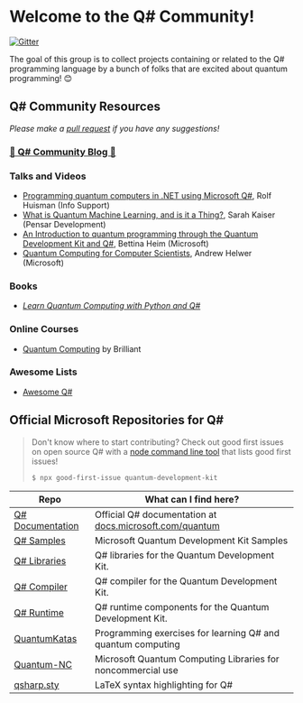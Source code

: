 # Welcome to the Q# Community!

[![Gitter](https://badges.gitter.im/qsharp-community/community.svg)](https://gitter.im/qsharp-community/community?utm_source=badge&utm_medium=badge&utm_campaign=pr-badge)

The goal of this group is to collect projects containing or related to the Q# programming language by a bunch of folks that are excited about quantum programming! 😊

## Q# Community Resources
_Please make a [pull request](https://help.github.com/en/articles/creating-a-pull-request) if you have any suggestions!_

### [🎉 Q# Community Blog 🎉](https://qsharp.community/posts/)

### Talks and Videos
- [Programming quantum computers in .NET using Microsoft Q#](https://www.youtube.com/watch?v=qOg6weW-IDo), Rolf Huisman (Info Support)
- [What is Quantum Machine Learning, and is it a Thing?](https://www.sckaiser.com/research/talks/ml4all_2019/), Sarah Kaiser (Pensar Development)
- [An Introduction to quantum programming through the Quantum Development Kit and Q#](https://www.youtube.com/watch?v=AjBLsrGgEkY), Bettina Heim (Microsoft)
- [Quantum Computing for Computer Scientists](https://speakerdeck.com/ahelwer/quantum-computing-for-computer-scientists), Andrew Helwer (Microsoft)

### Books
- [_Learn Quantum Computing with Python and Q#_](http://www.manning.com/?a_aid=learn-qc-kaiser)

### Online Courses
- [Quantum Computing](https://brilliant.org/courses/quantum-computing/) by Brilliant

### Awesome Lists
- [Awesome Q#](https://project-awesome.org/ebraminio/awesome-qsharp)

## Official Microsoft Repositories for Q#

> Don't know where to start contributing?
> Check out good first issues on open source Q# with a [node command line tool](https://www.npmjs.com/package/good-first-issue) that lists good first issues!
>
> `$ npx good-first-issue quantum-development-kit`

| Repo | What can I find here? |
| --- | --- |
| [Q# Documentation](https://github.com/microsoftdocs/quantum-docs-pr) | Official Q# documentation at [docs.microsoft.com/quantum](https://docs.microsoft.com/quantum) |
| [Q# Samples](https://github.com/Microsoft/Quantum)                   | Microsoft Quantum Development Kit Samples                                                     |
| [Q# Libraries](https://github.com/Microsoft/QuantumLibraries)        | Q# libraries for the Quantum Development Kit.                                                 |
| [Q# Compiler](https://github.com/microsoft/qsharp-compiler)          | Q# compiler for the Quantum Development Kit.                                                  |
| [Q# Runtime](https://github.com/microsoft/qsharp-runtime)            | Q# runtime components for the Quantum Development Kit.                                        |
| [QuantumKatas](https://github.com/Microsoft/QuantumKatas)            | Programming exercises for learning Q# and quantum computing                                   |
| [Quantum-NC](https://github.com/Microsoft/Quantum-NC)                | Microsoft Quantum Computing Libraries for noncommercial use                                   |
| [qsharp.sty](https://github.com/msr-quarc/qsharp.sty/)               | LaTeX syntax highlighting for Q#
